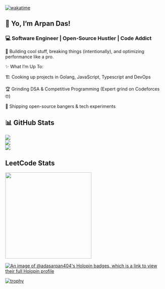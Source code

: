 [![wakatime](https://wakatime.com/badge/user/ee398866-0f1b-4b4b-8e42-10f5b2f24839.svg)](https://wakatime.com/@ee398866-0f1b-4b4b-8e42-10f5b2f24839)

## 👋 Yo, I’m Arpan Das!
### 💻 Software Engineer | Open-Source Hustler | Code Addict

🚀 Building cool stuff, breaking things (intentionally), and optimizing performance like a pro.

✨ What I’m Up To:

🏗️ Cooking up projects in Golang, JavaScript, Typescript and DevOps

🏆 Grinding DSA & Competitive Programming (Expert grind on Codeforces 🤓)

🎯 Shipping open-source bangers & tech experiments
  
## 📊 GitHub Stats
![](https://github-readme-stats.vercel.app/api?username=adasarpan404&theme=react&hide_border=false&include_all_commits=true&count_private=true)<br/>
![](https://github-readme-streak-stats.herokuapp.com/?user=adasarpan404&theme=react&hide_border=false)<br/>
![](https://github-readme-stats.vercel.app/api/top-langs/?username=adasarpan404&theme=react&hide_border=false&include_all_commits=true&count_private=true&layout=compact)

## LeetCode Stats
 <a href="https://leetcode.com/dasarpan471/"><img height="273em" src="https://leetcard.jacoblin.cool/dasarpan471?theme=light&font=Karma&ext=contest" /></a>

 
[![An image of @adasarpan404's Holopin badges, which is a link to view their full Holopin profile](https://holopin.me/adasarpan404)](https://holopin.io/@adasarpan404)

[![trophy](https://github-profile-trophy.vercel.app/?username=adasarpan404&theme=monokai)](https://github.com/ryo-ma/github-profile-trophy)
